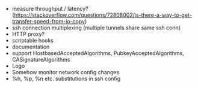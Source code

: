 * measure throughput / latency? (https://stackoverflow.com/questions/72808002/is-there-a-way-to-get-transfer-speed-from-io-copy)
* ssh connection multiplexing (multiple tunnels share same ssh conn)
* HTTP proxy?
* scriptable hooks
* documentation
* support HostbasedAcceptedAlgorithms, PubkeyAcceptedAlgorithms, CASignatureAlgorithms
* Logo
* Somehow monitor network config changes
* %h, %p, %n etc. substitutions in ssh config
